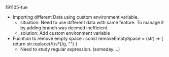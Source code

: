 191105-tue

- Importing different Data using custom environment variable.
  - situation: Need to use different data with same feature. To manage it by adding branch was deemed inefficient.
  - solution: Add custom environment variable
- Fucntion to remove empty space :
  const removeEmptySpace = (str) => {
  return str.replace(/(\s\*)/g, "")
  }
  - Need to study regular expression. (someday....)
